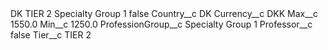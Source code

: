 <?xml version="1.0" encoding="UTF-8"?>
<CustomMetadata xmlns="http://soap.sforce.com/2006/04/metadata" xmlns:xsi="http://www.w3.org/2001/XMLSchema-instance" xmlns:xsd="http://www.w3.org/2001/XMLSchema">
    <label>DK TIER 2 Specialty Group 1</label>
    <protected>false</protected>
    <values>
        <field>Country__c</field>
        <value xsi:type="xsd:string">DK</value>
    </values>
    <values>
        <field>Currency__c</field>
        <value xsi:type="xsd:string">DKK</value>
    </values>
    <values>
        <field>Max__c</field>
        <value xsi:type="xsd:double">1550.0</value>
    </values>
    <values>
        <field>Min__c</field>
        <value xsi:type="xsd:double">1250.0</value>
    </values>
    <values>
        <field>ProfessionGroup__c</field>
        <value xsi:type="xsd:string">Specialty Group 1</value>
    </values>
    <values>
        <field>Professor__c</field>
        <value xsi:type="xsd:boolean">false</value>
    </values>
    <values>
        <field>Tier__c</field>
        <value xsi:type="xsd:string">TIER 2</value>
    </values>
</CustomMetadata>
